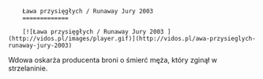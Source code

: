 
        Ława przysięgłych / Runaway Jury 2003 
        =============
        
        [![Ława przysięgłych / Runaway Jury 2003 ](http://vidos.pl/images/player.gif)](http://vidos.pl/awa-przysieglych-runaway-jury-2003)
        
        
 Wdowa oskarża producenta broni o śmierć męża, który zginął w strzelaninie.
    